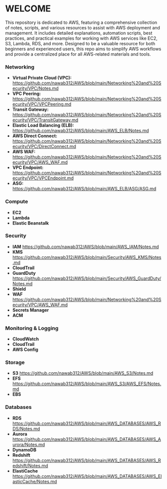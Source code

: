 # WELCOME #

This repository is dedicated to AWS, featuring a comprehensive collection of notes, scripts, and various resources to assist with AWS deployment and management. It includes detailed explanations, automation scripts, best practices, and practical examples for working with AWS services like EC2, S3, Lambda, RDS, and more. Designed to be a valuable resource for both beginners and experienced users, this repo aims to simplify AWS workflows and provide a centralized place for all AWS-related materials and tools.

### Networking ###
- **Virtual Private Cloud (VPC):** https://github.com/nawab312/AWS/blob/main/Networking%20and%20Security/VPC/Notes.md
- **VPC Peering:** https://github.com/nawab312/AWS/blob/main/Networking%20and%20Security/VPC/VPCPeering.md
- **Transit Gateway:** https://github.com/nawab312/AWS/blob/main/Networking%20and%20Security/VPC/TransitGateway.md
- **Elastic Load Balancing (ELB):** https://github.com/nawab312/AWS/blob/main/AWS_ELB/Notes.md
- **AWS Direct Connect:** https://github.com/nawab312/AWS/blob/main/Networking%20and%20Security/VPC/DirectConnect.md
- **AWS WAF:** https://github.com/nawab312/AWS/blob/main/Networking%20and%20Security/VPC/AWS_WAF.md
- **VPC Endpoint:** https://github.com/nawab312/AWS/blob/main/Networking%20and%20Security/VPC/VPCEndpoint.md
- **ASG:** https://github.com/nawab312/AWS/blob/main/AWS_ELB/ASG/ASG.md

### Compute ###
- **EC2**
- **Lambda**
- **Elastic Beanstalk**

### Security ###
- **IAM** https://github.com/nawab312/AWS/blob/main/AWS_IAM/Notes.md
- **KMS** https://github.com/nawab312/AWS/blob/main/Security/AWS_KMS/Notes.md
- **CloudTrail**
- **GuardDuty** https://github.com/nawab312/AWS/blob/main/Security/AWS_GuardDuty/Notes.md
- **Shield**
- **WAF** https://github.com/nawab312/AWS/blob/main/Networking%20and%20Security/VPC/AWS_WAF.md
- **Secrets Manager**
- **ACM**

### Monitoring & Logging ###
- **CloudWatch**
- **CloudTrail**
- **AWS Config**

### Storage ###
- **S3** https://github.com/nawab312/AWS/blob/main/AWS_S3/Notes.md
- **EFS** https://github.com/nawab312/AWS/blob/main/AWS_S3/AWS_EFS/Notes.md
- **EBS**

### Databases ###
- **RDS** https://github.com/nawab312/AWS/blob/main/AWS_DATABASES/AWS_RDS/Notes.md
- **Aurora** https://github.com/nawab312/AWS/blob/main/AWS_DATABASES/AWS_Aurora/Notes.md
- **DynamoDB**
- **Redshift** https://github.com/nawab312/AWS/blob/main/AWS_DATABASES/AWS_Redshift/Notes.md
- **ElastiCache** https://github.com/nawab312/AWS/blob/main/AWS_DATABASES/AWS_ElasticCache/Notes.md
